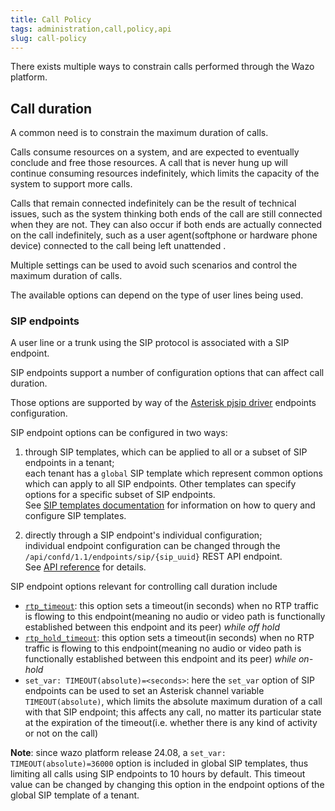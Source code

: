 ```yaml
---
title: Call Policy
tags: administration,call,policy,api
slug: call-policy
---
```


There exists multiple ways to constrain calls performed through the Wazo platform.

## Call duration

A common need is to constrain the maximum duration of calls.

Calls consume resources on a system, and are expected to eventually conclude and free those
resources. A call that is never hung up will continue consuming resources indefinitely, which limits
the capacity of the system to support more calls.

Calls that remain connected indefinitely can be the result of technical issues, such as the system
thinking both ends of the call are still connected when they are not. They can also occur if both
ends are actually connected on the call indefinitely, such as a user agent(softphone or hardware
phone device) connected to the call being left unattended .

Multiple settings can be used to avoid such scenarios and control the maximum duration of calls.

The available options can depend on the type of user lines being used.

### SIP endpoints

A user line or a trunk using the SIP protocol is associated with a SIP endpoint.

SIP endpoints support a number of configuration options that can affect call duration.

Those options are supported by way of the
[Asterisk pjsip driver](https://docs.asterisk.org/Asterisk_16_Documentation/API_Documentation/Module_Configuration/res_pjsip)
endpoints configuration.

SIP endpoint options can be configured in two ways:

1. through SIP templates, which can be applied to all or a subset of SIP endpoints in a tenant;  
   each tenant has a `global` SIP template which represent common options which can apply to all SIP
   endpoints. Other templates can specify options for a specific subset of SIP endpoints.  
   See [SIP templates documentation](/uc-doc/administration/sip_templates) for information on how to
   query and configure SIP templates.

2. directly through a SIP endpoint's individual configuration;  
   individual endpoint configuration can be changed through the
   `/api/confd/1.1/endpoints/sip/{sip_uuid}` REST API endpoint.  
   See
   [API reference](/documentation/api/configuration.html#tag/endpoints/operation/update_endpoint_sip)
   for details.

SIP endpoint options relevant for controlling call duration include

- [`rtp_timeout`](https://docs.asterisk.org/Asterisk_16_Documentation/API_Documentation/Module_Configuration/res_pjsip/?h=rtp_timeout#rtp_timeout):
  this option sets a timeout(in seconds) when no RTP traffic is flowing to this endpoint(meaning no
  audio or video path is functionally established between this endpoint and its peer) _while off
  hold_
- [`rtp_hold_timeout`](https://docs.asterisk.org/Asterisk_16_Documentation/API_Documentation/Module_Configuration/res_pjsip/?h=rtp_timeout#rtp_timeout_hold):
  this option sets a timeout(in seconds) when no RTP traffic is flowing to this endpoint(meaning no
  audio or video path is functionally established between this endpoint and its peer) _while
  on-hold_
- `set_var: TIMEOUT(absolute)=<seconds>`: here the `set_var` option of SIP endpoints can be used to
  set an Asterisk channel variable `TIMEOUT(absolute)`, which limits the absolute maximum duration
  of a call with that SIP endpoint; this affects any call, no matter its particular state at the
  expiration of the timeout(i.e. whether there is any kind of activity or not on the call)

**Note**: since wazo platform release 24.08, a `set_var: TIMEOUT(absolute)=36000` option is included
in global SIP templates, thus limiting all calls using SIP endpoints to 10 hours by default. This
timeout value can be changed by changing this option in the endpoint options of the global SIP
template of a tenant.
